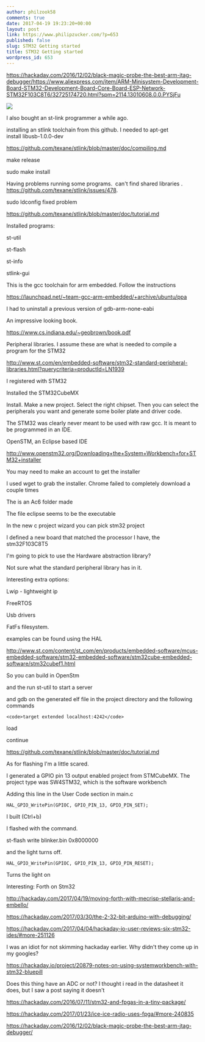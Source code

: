 ```yaml
---
author: philzook58
comments: true
date: 2017-04-19 19:23:20+00:00
layout: post
link: https://www.philipzucker.com/?p=653
published: false
slug: STM32 Getting started
title: STM32 Getting started
wordpress_id: 653
---
```


https://hackaday.com/2016/12/02/black-magic-probe-the-best-arm-jtag-debugger/https://www.aliexpress.com/item/ARM-Minisystem-Development-Board-STM32-Development-Board-Core-Board-ESP-Network-STM32F103C8T6/32725174720.html?spm=2114.13010608.0.0.PYSjFu

![](https://ae01.alicdn.com/kf/HTB1vulHNXXXXXXkXFXXq6xXFXXXH/224361831/HTB1vulHNXXXXXXkXFXXq6xXFXXXH.jpg)

I also bought an st-link programmer a while ago.

installing an stlink toolchain from this github. I needed to apt-get install libusb-1.0.0-dev

https://github.com/texane/stlink/blob/master/doc/compiling.md

make release

sudo make install

Having problems running some programs.  can't find shared libraries . https://github.com/texane/stlink/issues/478.

sudo ldconfig fixed problem

https://github.com/texane/stlink/blob/master/doc/tutorial.md

Installed programs:

st-util

st-flash

st-info

stlink-gui



This is the gcc toolchain for arm embedded. Follow the instructions

https://launchpad.net/~team-gcc-arm-embedded/+archive/ubuntu/ppa

I had to uninstall a previous version of gdb-arm-none-eabi



An impressive looking book.

https://www.cs.indiana.edu/~geobrown/book.pdf



Peripheral libraries. I assume these are what is needed to compile a program for the STM32

http://www.st.com/en/embedded-software/stm32-standard-peripheral-libraries.html?querycriteria=productId=LN1939

I registered with STM32

Installed the STM32CubeMX

Install. Make a new project. Select the right chipset. Then you can select the peripherals you want and generate some boiler plate and driver code.

The STM32 was clearly never meant to be used with raw gcc. It is meant to be programmed in an IDE.

OpenSTM, an Eclipse based IDE

http://www.openstm32.org/Downloading+the+System+Workbench+for+STM32+installer

You may need to make an account to get the installer

I used wget to grab the installer. Chrome failed to completely download a couple times

The is an Ac6 folder made

The file eclipse seems to be the executable

In the new c project wizard you can pick stm32 project

I defined a new board that matched the processor I have, the stm32F103C8T5

I'm going to pick to use the Hardware abstraction library?

Not sure what the standard peripheral library has in it.

Interesting extra options:

Lwip - lightweight ip

FreeRTOS

Usb drivers

FatFs filesystem.



examples can be found using the HAL

http://www.st.com/content/st_com/en/products/embedded-software/mcus-embedded-software/stm32-embedded-software/stm32cube-embedded-software/stm32cubef1.html

So you can build in OpenStm

and the run st-util to start a server

and gdb on the generated elf file in the project directory and the following commands

    
    <code>target extended localhost:4242</code>


load

continue



https://github.com/texane/stlink/blob/master/doc/tutorial.md



As for flashing I'm a little scared.

I generated a GPIO pin 13 output enabled project from STMCubeMX. The project type was SW4STM32, which is the software workbench

Adding this line in the User Code section in main.c

    
    HAL_GPIO_WritePin(GPIOC, GPIO_PIN_13, GPIO_PIN_SET);


I built (Ctrl+b)

I flashed with the command.

st-flash write blinker.bin 0x8000000

and the light turns off.

    
    HAL_GPIO_WritePin(GPIOC, GPIO_PIN_13, GPIO_PIN_RESET);


Turns the light on



Interesting: Forth on Stm32

http://hackaday.com/2017/04/19/moving-forth-with-mecrisp-stellaris-and-embello/

https://hackaday.com/2017/03/30/the-2-32-bit-arduino-with-debugging/

https://hackaday.com/2017/04/04/hackaday-io-user-reviews-six-stm32-ides/#more-251126

I was an idiot for not skimming hackaday earlier. Why didn't they come up in my googles?

https://hackaday.io/project/20879-notes-on-using-systemworkbench-with-stm32-bluepill



Does this thing have an ADC or not? I thought i read in the datasheet it does, but I saw a post saying it doesn't

https://hackaday.com/2016/07/11/stm32-and-fpgas-in-a-tiny-package/

https://hackaday.com/2017/01/23/ice-ice-radio-uses-fpga/#more-240835

https://hackaday.com/2016/12/02/black-magic-probe-the-best-arm-jtag-debugger/
